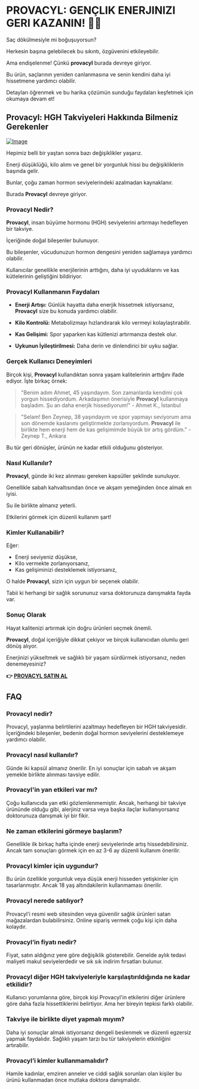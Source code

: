 # PROVACYL: GENÇLIK ENERJINIZI GERI KAZANIN! 💪✨

Saç dökülmesiyle mi boğuşuyorsun? 

Herkesin başına gelebilecek bu sıkıntı, özgüvenini etkileyebilir. 

Ama endişelenme! Çünkü **provacyl** burada devreye giriyor. 

Bu ürün, saçlarının yeniden canlanmasına ve senin kendini daha iyi hissetmene yardımcı olabilir. 

Detayları öğrenmek ve bu harika çözümün sunduğu faydaları keşfetmek için okumaya devam et!

## Provacyl: HGH Takviyeleri Hakkında Bilmeniz Gerekenler

[![Image](https://www2.sellhealth.com/292/200x200.jpg)](https://gchaffi.com/RW8jD1Y1)

Hepimiz belli bir yaştan sonra bazı değişiklikler yaşarız. 

Enerji düşüklüğü, kilo alımı ve genel bir yorgunluk hissi bu değişikliklerin başında gelir.

Bunlar, çoğu zaman hormon seviyelerindeki azalmadan kaynaklanır.

Burada **Provacyl** devreye giriyor.

### Provacyl Nedir?

**Provacyl**, insan büyüme hormonu (HGH) seviyelerini artırmayı hedefleyen bir takviye. 

İçeriğinde doğal bileşenler bulunuyor. 

Bu bileşenler, vücudunuzun hormon dengesini yeniden sağlamaya yardımcı olabilir.

Kullanıcılar genellikle enerjilerinin arttığını, daha iyi uyuduklarını ve kas kütlelerinin geliştiğini bildiriyor.

### Provacyl Kullanmanın Faydaları

- **Enerji Artışı:** 
  Günlük hayatta daha enerjik hissetmek istiyorsanız, **Provacyl** size bu konuda yardımcı olabilir. 

- **Kilo Kontrolü:** 
  Metabolizmayı hızlandırarak kilo vermeyi kolaylaştırabilir. 

- **Kas Gelişimi:** 
  Spor yaparken kas kütlenizi artırmanıza destek olur.

- **Uykunun İyileştirilmesi:** 
  Daha derin ve dinlendirici bir uyku sağlar.

### Gerçek Kullanıcı Deneyimleri

Birçok kişi, **Provacyl** kullandıktan sonra yaşam kalitelerinin arttığını ifade ediyor. İşte birkaç örnek:

> "Benim adım Ahmet, 45 yaşındayım. Son zamanlarda kendimi çok yorgun hissediyordum. Arkadaşımın önerisiyle **Provacyl** kullanmaya başladım. Şu an daha enerjik hissediyorum!" - Ahmet K., İstanbul

> "Selam! Ben Zeynep, 38 yaşındayım ve spor yapmayı seviyorum ama son dönemde kaslarımı geliştirmekte zorlanıyordum. **Provacyl** ile birlikte hem enerji hem de kas gelişimimde büyük bir artış gördüm." - Zeynep T., Ankara

Bu tür geri dönüşler, ürünün ne kadar etkili olduğunu gösteriyor.

### Nasıl Kullanılır?

**Provacyl**, günde iki kez alınması gereken kapsüller şeklinde sunuluyor. 

Genellikle sabah kahvaltısından önce ve akşam yemeğinden önce almak en iyisi.

Su ile birlikte almanız yeterli.

Etkilerini görmek için düzenli kullanım şart!

### Kimler Kullanabilir?

Eğer:

- Enerji seviyeniz düşükse,
- Kilo vermekte zorlanıyorsanız,
- Kas gelişiminizi desteklemek istiyorsanız,

O halde **Provacyl**, sizin için uygun bir seçenek olabilir.

Tabii ki herhangi bir sağlık sorununuz varsa doktorunuza danışmakta fayda var.

### Sonuç Olarak

Hayat kalitenizi artırmak için doğru ürünleri seçmek önemli. 

**Provacyl**, doğal içeriğiyle dikkat çekiyor ve birçok kullanıcıdan olumlu geri dönüş alıyor. 

Enerjinizi yükseltmek ve sağlıklı bir yaşam sürdürmek istiyorsanız, neden denemeyesiniz?



**👉 [PROVACYL SATIN AL](https://gchaffi.com/RW8jD1Y1)**

## FAQ

### Provacyl nedir?

Provacyl, yaşlanma belirtilerini azaltmayı hedefleyen bir HGH takviyesidir. İçeriğindeki bileşenler, bedenin doğal hormon seviyelerini desteklemeye yardımcı olabilir.

### Provacyl nasıl kullanılır?

Günde iki kapsül almanız önerilir. En iyi sonuçlar için sabah ve akşam yemekle birlikte alınması tavsiye edilir. 

### Provacyl'in yan etkileri var mı?

Çoğu kullanıcıda yan etki gözlemlenmemiştir. Ancak, herhangi bir takviye ürününde olduğu gibi, alerjiniz varsa veya başka ilaçlar kullanıyorsanız doktorunuza danışmak iyi bir fikir.

### Ne zaman etkilerini görmeye başlarım?

Genellikle ilk birkaç hafta içinde enerji seviyelerinde artış hissedebilirsiniz. Ancak tam sonuçları görmek için en az 3-6 ay düzenli kullanım önerilir.

### Provacyl kimler için uygundur?

Bu ürün özellikle yorgunluk veya düşük enerji hisseden yetişkinler için tasarlanmıştır. Ancak 18 yaş altındakilerin kullanmaması önerilir.

### Provacyl nerede satılıyor?

Provacyl'i resmi web sitesinden veya güvenilir sağlık ürünleri satan mağazalardan bulabilirsiniz. Online sipariş vermek çoğu kişi için daha kolaydır.

### Provacyl’in fiyatı nedir?

Fiyat, satın aldığınız yere göre değişiklik gösterebilir. Genelde aylık tedavi maliyeti makul seviyelerdedir ve sık sık indirim fırsatları bulunur.

### Provacyl diğer HGH takviyeleriyle karşılaştırıldığında ne kadar etkilidir?

Kullanıcı yorumlarına göre, birçok kişi Provacyl'in etkilerini diğer ürünlere göre daha fazla hissettiklerini belirtiyor. Ama her bireyin tepkisi farklı olabilir.

### Takviye ile birlikte diyet yapmalı mıyım?

Daha iyi sonuçlar almak istiyorsanız dengeli beslenmek ve düzenli egzersiz yapmak faydalıdır. Sağlıklı yaşam tarzı bu tür takviyelerin etkinliğini artırabilir.

### Provacyl’i kimler kullanmamalıdır? 

Hamile kadınlar, emziren anneler ve ciddi sağlık sorunları olan kişiler bu ürünü kullanmadan önce mutlaka doktora danışmalıdır.